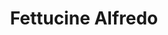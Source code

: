 ---
title: "Fettucine Alfredo"
description: "Pâtes fettucine recouvertes de notre riche sauce alfredo crémeuse."
price_s: ""
price_l: "14"
price_lg: ""
weight: "6"
---